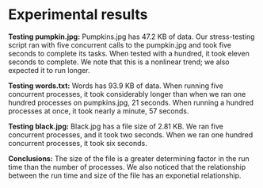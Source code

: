 # Experimental results

**Testing pumpkin.jpg:**
Pumpkins.jpg has 47.2 KB of data. Our stress-testing script ran with five concurrent calls to the pumpkin.jpg and took five seconds to complete its tasks. When tested with a hundred, it took eleven seconds to complete. We note that this is a nonlinear trend; we also expected it to run longer.

**Testing words.txt:**
Words has 93.9 KB of data. When running five concurrent processes, it took considerably longer than when we ran one hundred processes on pumpkins.jpg, 21 seconds. When running a hundred processes at once, it took nearly a minute, 57 seconds.

**Testing black.jpg:**
Black.jpg has a file size of 2.81 KB. We ran five concurrent processes, and it took two seconds. When we ran one hundred concurrent processes, it took six seconds.


**Conclusions:**
The size of the file is a greater determining factor in the run time than the number of processes. We also noticed that the relationship between the run time and size of the file has an exponetial relationship.


